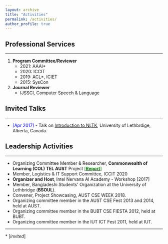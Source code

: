 ```yaml
---
layout: archive
title: "Activities"
permalink: /activities/
author_profile: true
---
```


## Professional Services
-------------------------

1. **Program Committee/Reviewer**
	- 2021: AAAI*
	- 2020: ICCIT 
	- 2019: ACL*, ICIET
	- 2015: SysCon
2. **Journal Reviewer**
	- IJSSCI, Computer Speech & Language

## Invited Talks
----------------
- <span style="color:Blue"> [Apr 2017] </span> - Talk on [Introduction to NLTK](https://tafseer-nayeem.github.io/files/Introduction_to_NLTK.pdf), University of Lethbrdige, Alberta, Canada. 

## Leadership Activities
------------------------
- Organizing Committee Member & Researcher, **Commonwealth of Learning (COL) TEL AUST** Project [<span style ="color:Green"> [**Report**] </span>](http://oasis.col.org/handle/11599/3220)
- Member, Logistics & IT Support Committee, ICCIT 2020
- **Organizer and Host**, Intel Nervana AI Academy - Workshop [2017]
- Member, Bangladeshi Students' Organization at the University of Lethbridge (**BSOUL**).
- Convener, Project Showcasing, AUST CSE WEEK 2018.
- Organizing committee member in the AUST CSE Fest 2013 and 2014, held at AUST.
- Organizing committee member in the BUBT CSE FIESTA 2012, held at BUBT.
- Organizing committee member in the IUT ICT Fest 2011, held at IUT. 

__________________________________________________

\* [*invited*]